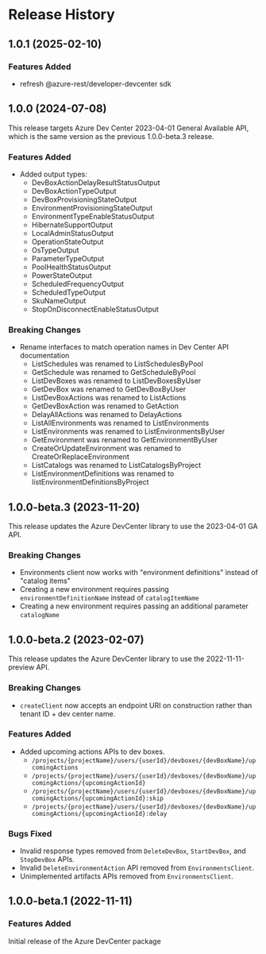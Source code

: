 # Release History

## 1.0.1 (2025-02-10)

### Features Added

- refresh @azure-rest/developer-devcenter sdk

## 1.0.0 (2024-07-08)

This release targets Azure Dev Center 2023-04-01 General Available API, which is the same version as the previous 1.0.0-beta.3 release.

### Features Added

- Added output types:
    - DevBoxActionDelayResultStatusOutput
    - DevBoxActionTypeOutput
    - DevBoxProvisioningStateOutput 
    - EnvironmentProvisioningStateOutput
    - EnvironmentTypeEnableStatusOutput
    - HibernateSupportOutput
    - LocalAdminStatusOutput
    - OperationStateOutput
    - OsTypeOutput
    - ParameterTypeOutput
    - PoolHealthStatusOutput
    - PowerStateOutput
    - ScheduledFrequencyOutput
    - ScheduledTypeOutput 
    - SkuNameOutput
    - StopOnDisconnectEnableStatusOutput

### Breaking Changes

- Rename interfaces to match operation names in Dev Center API documentation
    - ListSchedules was renamed to ListSchedulesByPool
    - GetSchedule was renamed to GetScheduleByPool
    - ListDevBoxes was renamed to ListDevBoxesByUser
    - GetDevBox was renamed to GetDevBoxByUser
    - ListDevBoxActions was renamed to ListActions
    - GetDevBoxAction was renamed to GetAction
    - DelayAllActions was renamed to DelayActions
    - ListAllEnvironments was renamed to ListEnvironments
    - ListEnvironments was renamed to ListEnvironmentsByUser
    - GetEnvironment was renamed to GetEnvironmentByUser
    - CreateOrUpdateEnvironment was renamed to CreateOrReplaceEnvironment
    - ListCatalogs was renamed to ListCatalogsByProject
    - ListEnvironmentDefinitions was renamed to listEnvironmentDefinitionsByProject

## 1.0.0-beta.3 (2023-11-20)
This release updates the Azure DevCenter library to use the 2023-04-01 GA API.

### Breaking Changes

 - Environments client now works with "environment definitions" instead of "catalog items"
 - Creating a new environment requires passing `environmentDefinitionName` instead of `catalogItemName`
 - Creating a new environment requires passing an additional parameter `catalogName`

## 1.0.0-beta.2 (2023-02-07)

This release updates the Azure DevCenter library to use the 2022-11-11-preview API.

### Breaking Changes

- `createClient` now accepts an endpoint URI on construction rather than tenant ID + dev center name.

### Features Added

- Added upcoming actions APIs to dev boxes.
    - `/projects/{projectName}/users/{userId}/devboxes/{devBoxName}/upcomingActions`
    - `/projects/{projectName}/users/{userId}/devboxes/{devBoxName}/upcomingActions/{upcomingActionId}`
    - `/projects/{projectName}/users/{userId}/devboxes/{devBoxName}/upcomingActions/{upcomingActionId}:skip`
    - `/projects/{projectName}/users/{userId}/devboxes/{devBoxName}/upcomingActions/{upcomingActionId}:delay`

### Bugs Fixed
- Invalid response types removed from `DeleteDevBox`, `StartDevBox`, and `StopDevBox` APIs.
- Invalid `DeleteEnvironmentAction` API removed from `EnvironmentsClient`.
- Unimplemented artifacts APIs removed from `EnvironmentsClient`.

## 1.0.0-beta.1 (2022-11-11)

### Features Added
Initial release of the Azure DevCenter package
